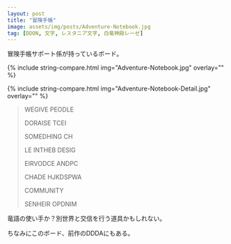 ```yaml
---
layout: post
title: "冒険手帳"
image: assets/img/posts/Adventure-Notebook.jpg
tag: [DDON, 文字, レスタニア文字, 白竜神殿レーゼ]
---
```


冒険手帳サポート係が持っているボード。

{% include string-compare.html img="Adventure-Notebook.jpg" overlay="" %}

{% include string-compare.html img="Adventure-Notebook-Detail.jpg" overlay="" %}

> WEGIVE PEODLE
>
> DORAISE TCEI
>
> SOMEDHING CH
>
> LE INTHEB DESIG
>
> EIRVODCE ANDPC
>
> CHADE HJKDSPWA
>
> COMMUNITY
>
> SENHEIR OPDNIM

竜語の使い手か？別世界と交信を行う道具かもしれない。

ちなみにこのボード、前作のDDDAにもある。